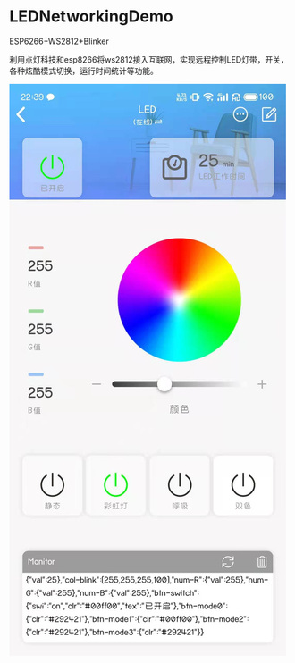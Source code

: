 # LEDNetworkingDemo
ESP6266+WS2812+Blinker

利用点灯科技和esp8266将ws2812接入互联网，实现远程控制LED灯带，开关，各种炫酷模式切换，运行时间统计等功能。

![app端](/images/app.jpg)
